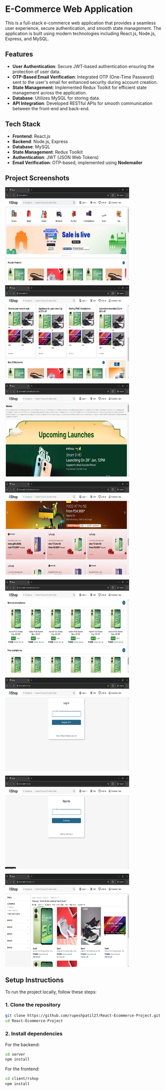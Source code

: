 # E-Commerce Web Application

This is a full-stack e-commerce web application that provides a seamless user experience, secure authentication, and smooth state management. The application is built using modern technologies including React.js, Node.js, Express, and MySQL.

## Features

- **User Authentication**: Secure JWT-based authentication ensuring the protection of user data.
- **OTP-Based Email Verification**: Integrated OTP (One-Time Password) sent to the user's email for enhanced security during account creation.
- **State Management**: Implemented Redux Toolkit for efficient state management across the application.
- **Database**: Utilizes MySQL for storing data.
- **API Integration**: Developed RESTful APIs for smooth communication between the front-end and back-end.

## Tech Stack

- **Frontend**: React.js
- **Backend**: Node.js, Express
- **Database**: MySQL
- **State Management**: Redux Toolkit
- **Authentication**: JWT (JSON Web Tokens)
- **Email Verification**: OTP-based, implemented using **Nodemailer**

## Project Screenshots

<div style="display: flex; flex-wrap: wrap; gap: 16px; justify-content: space-between;">
  <img src="./client/rshop/public/preview1.png" width="400" height="300" />
  <img src="./client/rshop/public/preview2.png" width="400" height="300" />
  <img src="./client/rshop/public/preview3.png" width="400" height="300" />
  <img src="./client/rshop/public/preview4.png" width="400" height="300" />
  <img src="./client/rshop/public/preview5.png" width="400" height="300" />
  <img src="./client/rshop/public/preview6.png" width="400" height="300" />
  <img src="./client/rshop/public/preview7.png" width="400" height="300" />
  <img src="./client/rshop/public/preview8.png" width="400" height="300" />
</div>


## Setup Instructions

To run the project locally, follow these steps:

### 1. Clone the repository

```bash
git clone https://github.com/rupeshpatil27/React-Ecommerce-Project.git
cd React-Ecommerce-Project
```

### 2. Install dependencies

For the backend:

```bash
cd server
npm install
```

For the frontend:

```bash
cd client/rshop
npm install
```
